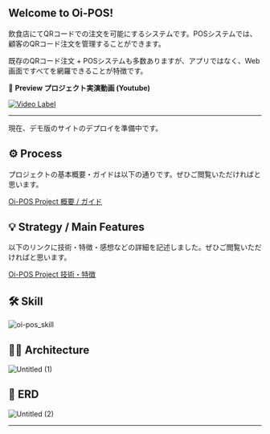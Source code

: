 Welcome to Oi-POS!
---
飲食店にてQRコードでの注文を可能にするシステムです。POSシステムでは、顧客のQRコード注文を管理することができます。

既存のQRコード注文 + POSシステムも多数ありますが、アプリではなく、Web画面ですべてを網羅できることが特徴です。

🚀 **Preview プロジェクト実演動画 (Youtube)**

[![Video Label](http://img.youtube.com/vi/SJyZfwj6HrE/0.jpg)](https://youtu.be/SJyZfwj6HrE)

---

現在、デモ版のサイトのデプロイを準備中です。



## ⚙️ Process

プロジェクトの基本概要・ガイドは以下の通りです。ぜひご閲覧いただければと思います。

[Oi-POS Project 概要 / ガイド](https://heady-prince-088.notion.site/Oi-POS-Project-140c09c32fb04b6888a4b7d50e25af84?pvs=4)


## **💡** Strategy / Main Features

以下のリンクに技術・特徴・感想などの詳細を記述しました。ぜひご閲覧いただければと思います。

[Oi-POS Project 技術・特徴](https://www.notion.so/Oi-POS-Project-16ac044a1dbd45828aa758207b080769?pvs=4#8e710e6900df414b9d4f62b83d897463)



## 🛠️ Skill

![oi-pos_skill](https://github.com/LeeYongwoo-kor/oi-pos/assets/75498045/d4cdb430-fc9e-41f2-ae45-2adb19b297ee)

## **👷‍♀️** Architecture

![Untitled (1)](https://github.com/LeeYongwoo-kor/oi-pos/assets/75498045/4d856b92-72ba-457f-82ea-22f0cc0d99f5)



## **📐** ERD

![Untitled (2)](https://github.com/LeeYongwoo-kor/oi-pos/assets/75498045/7aae0a58-b491-445b-93dd-ba0b64a512ee)

---
